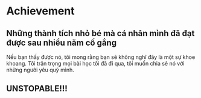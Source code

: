 # Achievement

## Những thành tích nhỏ bé mà cá nhân mình đã đạt được sau nhiều năm cố gắng
Nếu bạn thấy được nó, tôi mong rằng bạn sẽ không nghĩ đây là một sự khoe khoang. Tôi trân trọng mọi bài học tôi đã đi qua, tôi muốn chia sẻ nó với những người yêu quý mình.

## UNSTOPABLE!!!
